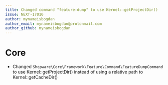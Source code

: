 ```yaml
---
title: Changed command "feature:dump" to use Kernel::getProjectDir()
issue: NEXT-17010
author: mynameisbogdan
author_email: mynameisbogdan@protonmail.com
author_github: mynameisbogdan
---
```

# Core
* Changed `Shopware\Core\Framework\Feature\Command\FeatureDumpCommand` to use Kernel::getProjectDir() instead of using a relative path to Kernel::getCacheDir()
